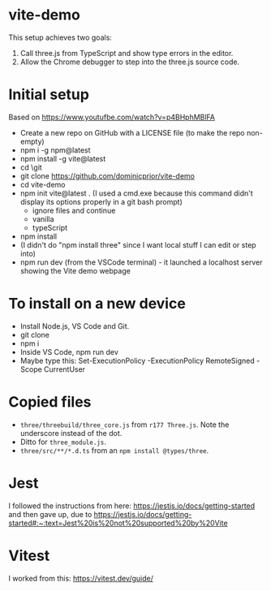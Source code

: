 # vite-demo

This setup achieves two goals:

1. Call three.js from TypeScript and show type errors in the editor.
2. Allow the Chrome debugger to step into the three.js source code.

# Initial setup

Based on https://www.youtufbe.com/watch?v=p4BHphMBlFA 

* Create a new repo on GitHub with a LICENSE file (to make the repo non-empty)
* npm i -g npm@latest
* npm install -g vite@latest
* cd \git
* git clone https://github.com/dominicprior/vite-demo
* cd vite-demo
* npm init vite@latest .   (I used a cmd.exe because this command didn't display its options properly in a git bash prompt)
  * ignore files and continue
  * vanilla
  * typeScript
* npm install
* (I didn't do "npm install three" since I want local stuff I can edit or step into)
* npm run dev (from the VSCode terminal)  -  it launched a localhost server showing the Vite demo webpage

# To install on a new device

* Install Node.js, VS Code and Git.
* git clone
* npm i
* Inside VS Code, npm run dev
* Maybe type this: Set-ExecutionPolicy -ExecutionPolicy RemoteSigned -Scope CurrentUser

# Copied files

* `three/threebuild/three_core.js` from `r177 Three.js`.  Note the underscore instead of the dot.
* Ditto for `three_module.js`.
* `three/src/**/*.d.ts` from an `npm install @types/three`.

# Jest

I followed the instructions from here: https://jestjs.io/docs/getting-started and then gave up, due to
https://jestjs.io/docs/getting-started#:~:text=Jest%20is%20not%20supported%20by%20Vite

# Vitest

I worked from this: https://vitest.dev/guide/

